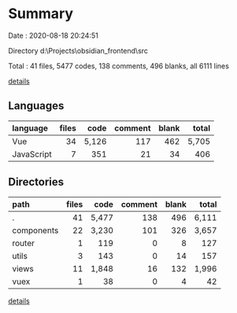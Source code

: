 # Summary

Date : 2020-08-18 20:24:51

Directory d:\Projects\obsidian_frontend\src

Total : 41 files,  5477 codes, 138 comments, 496 blanks, all 6111 lines

[details](details.md)

## Languages
| language | files | code | comment | blank | total |
| :--- | ---: | ---: | ---: | ---: | ---: |
| Vue | 34 | 5,126 | 117 | 462 | 5,705 |
| JavaScript | 7 | 351 | 21 | 34 | 406 |

## Directories
| path | files | code | comment | blank | total |
| :--- | ---: | ---: | ---: | ---: | ---: |
| . | 41 | 5,477 | 138 | 496 | 6,111 |
| components | 22 | 3,230 | 101 | 326 | 3,657 |
| router | 1 | 119 | 0 | 8 | 127 |
| utils | 3 | 143 | 0 | 14 | 157 |
| views | 11 | 1,848 | 16 | 132 | 1,996 |
| vuex | 1 | 38 | 0 | 4 | 42 |

[details](details.md)